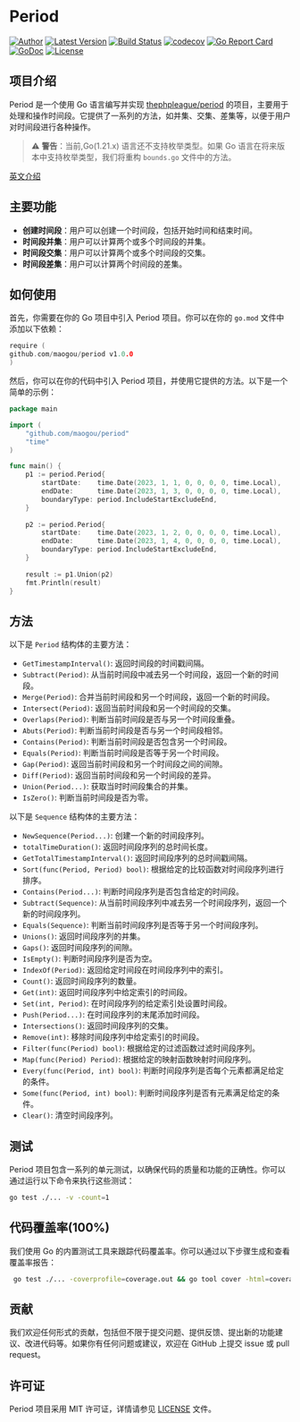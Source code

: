 Period
============

[![Author](http://img.shields.io/badge/author-@maogou-blue.svg?style=flat-square)](https://github.com/maogou)
[![Latest Version](https://img.shields.io/github/release/maogou/period.svg?style=flat-square)](https://github.com/maogou/period/releases)
[![Build Status](https://travis-ci.com/maogou/period.svg?branch=master)](https://travis-ci.com/maogou/period)
[![codecov](https://codecov.io/gh/maogou/period/branch/master/graph/badge.svg)](https://codecov.io/gh/maogou/period)
[![Go Report Card](https://goreportcard.com/badge/github.com/maogou/period)](https://goreportcard.com/report/github.com/maogou/period)
[![GoDoc](https://godoc.org/github.com/maogou/period?status.svg)](https://godoc.org/github.com/maogou/period)
[![License](https://img.shields.io/github/license/maogou/period.svg)](https://github.com/maogou/period/blob/master/LICENSE)

项目介绍
-------

Period 是一个使用 Go 语言编写并实现 [thephpleague/period](https://github.com/thephpleague/period) 的项目，主要用于处理和操作时间段。它提供了一系列的方法，如并集、交集、差集等，以便于用户对时间段进行各种操作。

> ⚠️ **警告**：当前,Go(1.21.x) 语言还不支持枚举类型。如果 Go 语言在将来版本中支持枚举类型，我们将重构 `bounds.go` 文件中的方法。

[英文介绍](https://github.com/maogou/period/blob/main/README.md)

主要功能
-------

- **创建时间段**：用户可以创建一个时间段，包括开始时间和结束时间。
- **时间段并集**：用户可以计算两个或多个时间段的并集。
- **时间段交集**：用户可以计算两个或多个时间段的交集。
- **时间段差集**：用户可以计算两个时间段的差集。


如何使用
-------

首先，你需要在你的 Go 项目中引入 Period 项目。你可以在你的 `go.mod` 文件中添加以下依赖：

```go
require (
github.com/maogou/period v1.0.0
)
```

然后，你可以在你的代码中引入 Period 项目，并使用它提供的方法。以下是一个简单的示例：

```go
package main

import (
	"github.com/maogou/period"
	"time"
)

func main() {
	p1 := period.Period{
		startDate:    time.Date(2023, 1, 1, 0, 0, 0, 0, time.Local),
		endDate:      time.Date(2023, 1, 3, 0, 0, 0, 0, time.Local),
		boundaryType: period.IncludeStartExcludeEnd,
	}
	
	p2 := period.Period{
		startDate:    time.Date(2023, 1, 2, 0, 0, 0, 0, time.Local),
		endDate:      time.Date(2023, 1, 4, 0, 0, 0, 0, time.Local),
		boundaryType: period.IncludeStartExcludeEnd,
	}
	
	result := p1.Union(p2)
	fmt.Println(result)
}
```

方法
-------

以下是 `Period` 结构体的主要方法：

- `GetTimestampInterval()`: 返回时间段的时间戳间隔。
- `Subtract(Period)`: 从当前时间段中减去另一个时间段，返回一个新的时间段。
- `Merge(Period)`: 合并当前时间段和另一个时间段，返回一个新的时间段。
- `Intersect(Period)`: 返回当前时间段和另一个时间段的交集。
- `Overlaps(Period)`: 判断当前时间段是否与另一个时间段重叠。
- `Abuts(Period)`: 判断当前时间段是否与另一个时间段相邻。
- `Contains(Period)`: 判断当前时间段是否包含另一个时间段。
- `Equals(Period)`: 判断当前时间段是否等于另一个时间段。
- `Gap(Period)`: 返回当前时间段和另一个时间段之间的间隙。
- `Diff(Period)`: 返回当前时间段和另一个时间段的差异。
- `Union(Period...)`: 获取当时时间段集合的并集。
- `IsZero()`: 判断当前时间段是否为零。

以下是 `Sequence` 结构体的主要方法：

- `NewSequence(Period...)`: 创建一个新的时间段序列。
- `totalTimeDuration()`: 返回时间段序列的总时间长度。
- `GetTotalTimestampInterval()`: 返回时间段序列的总时间戳间隔。
- `Sort(func(Period, Period) bool)`: 根据给定的比较函数对时间段序列进行排序。
- `Contains(Period...)`: 判断时间段序列是否包含给定的时间段。
- `Subtract(Sequence)`: 从当前时间段序列中减去另一个时间段序列，返回一个新的时间段序列。
- `Equals(Sequence)`: 判断当前时间段序列是否等于另一个时间段序列。
- `Unions()`: 返回时间段序列的并集。
- `Gaps()`: 返回时间段序列的间隙。
- `IsEmpty()`: 判断时间段序列是否为空。
- `IndexOf(Period)`: 返回给定时间段在时间段序列中的索引。
- `Count()`: 返回时间段序列的数量。
- `Get(int)`: 返回时间段序列中给定索引的时间段。
- `Set(int, Period)`: 在时间段序列的给定索引处设置时间段。
- `Push(Period...)`: 在时间段序列的末尾添加时间段。
- `Intersections()`: 返回时间段序列的交集。
- `Remove(int)`: 移除时间段序列中给定索引的时间段。
- `Filter(func(Period) bool)`: 根据给定的过滤函数过滤时间段序列。
- `Map(func(Period) Period)`: 根据给定的映射函数映射时间段序列。
- `Every(func(Period, int) bool)`: 判断时间段序列是否每个元素都满足给定的条件。
- `Some(func(Period, int) bool)`: 判断时间段序列是否有元素满足给定的条件。
- `Clear()`: 清空时间段序列。

测试
-------

Period 项目包含一系列的单元测试，以确保代码的质量和功能的正确性。你可以通过运行以下命令来执行这些测试：

```bash
go test ./... -v -count=1
```

代码覆盖率(100%)
-------

我们使用 Go 的内置测试工具来跟踪代码覆盖率。你可以通过以下步骤生成和查看覆盖率报告：

```bash
 go test ./... -coverprofile=coverage.out && go tool cover -html=coverage.out
``` 

贡献
-------

我们欢迎任何形式的贡献，包括但不限于提交问题、提供反馈、提出新的功能建议、改进代码等。如果你有任何问题或建议，欢迎在 GitHub 上提交 issue 或 pull request。

许可证
-------

Period 项目采用 MIT 许可证，详情请参见 [LICENSE](LICENSE) 文件。